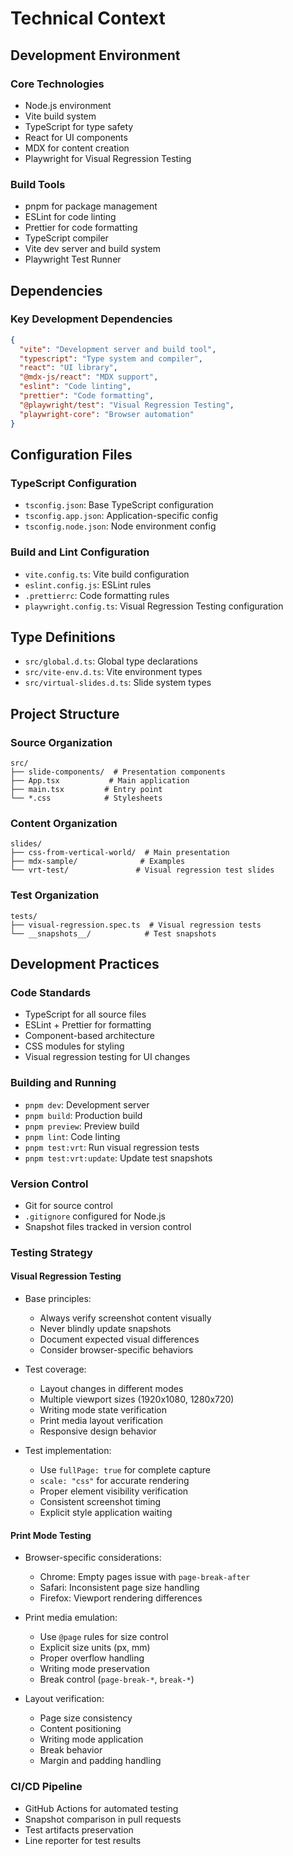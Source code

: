 # Technical Context

## Development Environment

### Core Technologies

- Node.js environment
- Vite build system
- TypeScript for type safety
- React for UI components
- MDX for content creation
- Playwright for Visual Regression Testing

### Build Tools

- pnpm for package management
- ESLint for code linting
- Prettier for code formatting
- TypeScript compiler
- Vite dev server and build system
- Playwright Test Runner

## Dependencies

### Key Development Dependencies

```json
{
  "vite": "Development server and build tool",
  "typescript": "Type system and compiler",
  "react": "UI library",
  "@mdx-js/react": "MDX support",
  "eslint": "Code linting",
  "prettier": "Code formatting",
  "@playwright/test": "Visual Regression Testing",
  "playwright-core": "Browser automation"
}
```

## Configuration Files

### TypeScript Configuration

- `tsconfig.json`: Base TypeScript configuration
- `tsconfig.app.json`: Application-specific config
- `tsconfig.node.json`: Node environment config

### Build and Lint Configuration

- `vite.config.ts`: Vite build configuration
- `eslint.config.js`: ESLint rules
- `.prettierrc`: Code formatting rules
- `playwright.config.ts`: Visual Regression Testing configuration

## Type Definitions

- `src/global.d.ts`: Global type declarations
- `src/vite-env.d.ts`: Vite environment types
- `src/virtual-slides.d.ts`: Slide system types

## Project Structure

### Source Organization

```
src/
├── slide-components/  # Presentation components
├── App.tsx           # Main application
├── main.tsx         # Entry point
└── *.css            # Stylesheets
```

### Content Organization

```
slides/
├── css-from-vertical-world/  # Main presentation
├── mdx-sample/              # Examples
└── vrt-test/               # Visual regression test slides
```

### Test Organization

```
tests/
├── visual-regression.spec.ts  # Visual regression tests
└── __snapshots__/            # Test snapshots
```

## Development Practices

### Code Standards

- TypeScript for all source files
- ESLint + Prettier for formatting
- Component-based architecture
- CSS modules for styling
- Visual regression testing for UI changes

### Building and Running

- `pnpm dev`: Development server
- `pnpm build`: Production build
- `pnpm preview`: Preview build
- `pnpm lint`: Code linting
- `pnpm test:vrt`: Run visual regression tests
- `pnpm test:vrt:update`: Update test snapshots

### Version Control

- Git for source control
- `.gitignore` configured for Node.js
- Snapshot files tracked in version control

### Testing Strategy

#### Visual Regression Testing

- Base principles:

  - Always verify screenshot content visually
  - Never blindly update snapshots
  - Document expected visual differences
  - Consider browser-specific behaviors

- Test coverage:

  - Layout changes in different modes
  - Multiple viewport sizes (1920x1080, 1280x720)
  - Writing mode state verification
  - Print media layout verification
  - Responsive design behavior

- Test implementation:
  - Use `fullPage: true` for complete capture
  - `scale: "css"` for accurate rendering
  - Proper element visibility verification
  - Consistent screenshot timing
  - Explicit style application waiting

#### Print Mode Testing

- Browser-specific considerations:

  - Chrome: Empty pages issue with `page-break-after`
  - Safari: Inconsistent page size handling
  - Firefox: Viewport rendering differences

- Print media emulation:

  - Use `@page` rules for size control
  - Explicit size units (px, mm)
  - Proper overflow handling
  - Writing mode preservation
  - Break control (`page-break-*`, `break-*`)

- Layout verification:
  - Page size consistency
  - Content positioning
  - Writing mode application
  - Break behavior
  - Margin and padding handling

### CI/CD Pipeline

- GitHub Actions for automated testing
- Snapshot comparison in pull requests
- Test artifacts preservation
- Line reporter for test results

